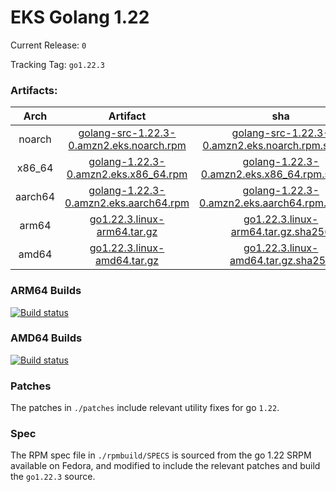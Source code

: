 # EKS Golang 1.22

Current Release: `0`

Tracking Tag: `go1.22.3`

### Artifacts:  
|Arch|Artifact|sha|
|:---:|:---:|:---:|
|noarch|[golang-src-1.22.3-0.amzn2.eks.noarch.rpm](https://distro.eks.amazonaws.com/golang-go1.22.3/releases/0/x86_64/RPMS/noarch/golang-src-1.22.3-0.amzn2.eks.noarch.rpm)|[golang-src-1.22.3-0.amzn2.eks.noarch.rpm.sha256](https://distro.eks.amazonaws.com/golang-go1.22.3/releases/0/x86_64/RPMS/noarch/golang-src-1.22.3-0.amzn2.eks.noarch.rpm.sha256)|
|x86_64|[golang-1.22.3-0.amzn2.eks.x86_64.rpm](https://distro.eks.amazonaws.com/golang-go1.22.3/releases/0/x86_64/RPMS/x86_64/golang-1.22.3-0.amzn2.eks.x86_64.rpm)|[golang-1.22.3-0.amzn2.eks.x86_64.rpm.sha256](https://distro.eks.amazonaws.com/golang-go1.22.3/releases/0/x86_64/RPMS/x86_64/golang-1.22.3-0.amzn2.eks.x86_64.rpm.sha256)|
|aarch64|[golang-1.22.3-0.amzn2.eks.aarch64.rpm](https://distro.eks.amazonaws.com/golang-go1.22.3/releases/0/aarch64/RPMS/aarch64/golang-1.22.3-0.amzn2.eks.aarch64.rpm)|[golang-1.22.3-0.amzn2.eks.aarch64.rpm.sha256](https://distro.eks.amazonaws.com/golang-go1.22.3/releases/0/aarch64/RPMS/aarch64/golang-1.22.3-0.amzn2.eks.aarch64.rpm.sha256)|
|arm64|[go1.22.3.linux-arm64.tar.gz](https://distro.eks.amazonaws.com/golang-go1.22.3/releases/0/archives/linux/arm64/go1.22.3.linux-arm64.tar.gz)|[go1.22.3.linux-arm64.tar.gz.sha256](https://distro.eks.amazonaws.com/golang-go1.22.3/releases/0/archives/linux/arm64/go1.22.3.linux-arm64.tar.gz.sha256)|
|amd64|[go1.22.3.linux-amd64.tar.gz](https://distro.eks.amazonaws.com/golang-go1.22.3/releases/0/archives/linux/amd64/go1.22.3.linux-amd64.tar.gz)|[go1.22.3.linux-amd64.tar.gz.sha256](https://distro.eks.amazonaws.com/golang-go1.22.3/releases/0/archives/linux/amd64/go1.22.3.linux-amd64.tar.gz.sha256)|


### ARM64 Builds
[![Build status](https://prow.eks.amazonaws.com/badge.svg?jobs=golang-1-22-ARM64-PROD-tooling-postsubmit)](https://prow.eks.amazonaws.com/?repo=aws%2Feks-distro-build-tooling&type=postsubmit)

### AMD64 Builds
[![Build status](https://prow.eks.amazonaws.com/badge.svg?jobs=golang-1-22-tooling-postsubmit)](https://prow.eks.amazonaws.com/?repo=aws%2Feks-distro-build-tooling&type=postsubmit)

### Patches
The patches in `./patches` include relevant utility fixes for go `1.22`.

### Spec
The RPM spec file in `./rpmbuild/SPECS` is sourced from the go 1.22 SRPM available on Fedora, and modified to include the relevant patches and build the `go1.22.3` source.
